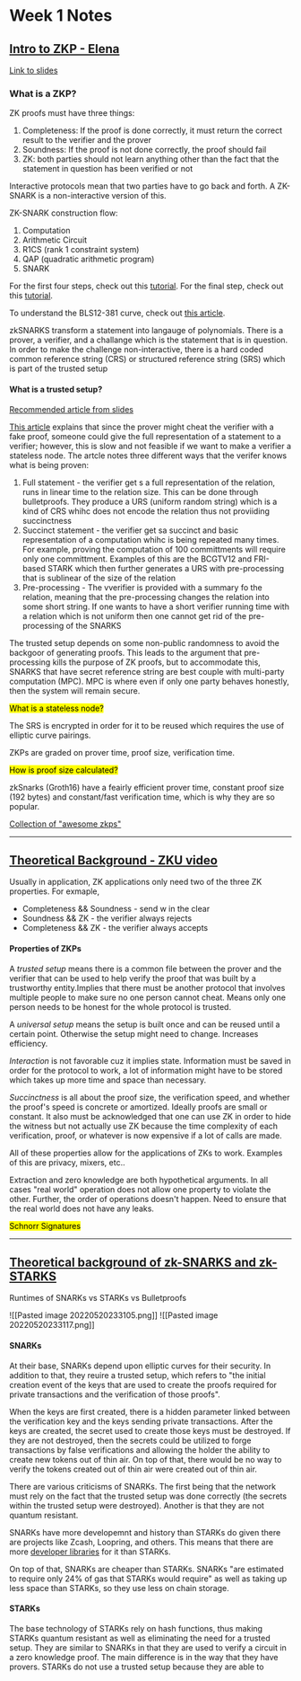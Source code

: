 # Week 1 Notes

## [Intro to ZKP - Elena ](https://www.youtube.com/watch?v=BT88s7_VtC8)

[Link to slides](https://docs.google.com/presentation/d/10JmV3-VxPtdHlrX4MSu-ERH82IonZeLrDdLZ1lJ6Wlc/edit)

### What is a ZKP?
ZK proofs must have three things:
1. Completeness: If the proof is done correctly, it must return the correct result to the verifier and the prover
2. Soundness: If the proof is not done correctly, the proof should fail
3. ZK: both parties should not learn anything other than the fact that the statement in question has been verified or not

Interactive protocols mean that two parties have to go back and forth. A ZK-SNARK is a non-interactive version of this.

ZK-SNARK construction flow:
1. Computation
2. Arithmetic Circuit
3. R1CS (rank 1 constraint system)
4. QAP (quadratic arithmetic program)
5. SNARK


For the first four steps, check out this [tutorial](https://blog.decentriq.ch/zk-snarks-primer-part-one/). For the final step, check out this [tutorial](https://arxiv.org/pdf/1906.07221.pdf).

To understand the BLS12-381 curve, check out [this article](https://hackmd.io/@benjaminion/bls12-381#BLS12-381-For-The-Rest-Of-Us).

zkSNARKS transform a statement into langauge of polynomials. There is a prover, a verifier, and a challange which is the statement that is in question. In order to make the challenge non-interactive, there is a hard coded common reference string (CRS) or structured reference string (SRS) which is part of the trusted setup

#### What is a trusted setup?

[Recommended article from slides](https://medium.com/qed-it/diving-into-the-snarks-setup-phase-b7660242a0d7)

[This article](https://xord.com/research/the-trusted-setup-of-zk-snark/) explains that since the prover might cheat the verifier with a fake proof, someone could give the full representation of a statement to a verifier; however, this is slow and not feasible if we want to make a verifier a stateless node. The artcle notes three different ways that the verifer knows what is being proven:
1. Full statement - the verifier get s a full representation of the relation, runs in linear time to the relation size. This can be done through bulletproofs. They produce a URS (uniform random string) which is a kind of CRS whihc does not encode the relation thus not proviiding succinctness
2. Succinct statement - the verifier get sa succinct and basic representation of a computation whihc is being repeated many times. For example, proving the computation of 100 committments will require only one committment. Examples of this are the BCGTV12 and FRI-based STARK which then further generates a URS with pre-processing that is sublinear of the size of the relation
3. Pre-processing - The vverifier is provided with a summary fo the relation, meaning that the pre-processing changes the relation into some short string. If one wants to have a short verifier running time with a relation which is not uniform then one cannot get rid of the pre-processing of the SNARKS

The trusted setup depends on some non-public randomness to avoid the backgoor of generating proofs. This leads to the argument that pre-processing kills the purpose of ZK proofs, but to accommodate this, SNARKS that have secret reference string are best couple with multi-party computation (MPC). MPC is where even if only one party behaves honestly, then the system will remain secure.

<mark>What is a stateless node?</mark>

The SRS is encrypted in order for it to be reused which requires the use of elliptic curve pairings.

ZKPs are graded on prover time, proof size, verification time. 

<mark>How is proof size calculated?</mark>

zkSnarks (Groth16) have a feairly efficient prover time, constant proof size (192 bytes) and constant/fast verification time, which is why they are so popular.

[Collection of "awesome zkps"](https://github.com/matter-labs/awesome-zero-knowledge-proofs)

***

## [Theoretical Background - ZKU video](https://www.youtube.com/watch?v=9je336QIqAQ)

Usually in application, ZK applications only need two of the three ZK properties. For exmaple,
* Completeness && Soundness - send w in the clear
* Soundness && ZK - the verifier always rejects 
* Completeness && ZK - the verifier always accepts

#### Properties of ZKPs

A *trusted setup* means there is a common file between the prover and the verifier that can be used to help verify the proof that was built by a trustworthy entity.Implies that there must be another protocol that involves multiple people to make sure no one person cannot cheat. Means only one person needs to be honest for the whole protocol is trusted.

A *universal setup* means the setup is built once and can be reused until a certain point. Otherwise the setup might need to change. Increases efficiency. 

*Interaction* is not favorable cuz it implies state. Information must be saved in order for the protocol to work, a lot of information might have to be stored which takes up more time and space than necessary.

*Succinctness* is all about the proof size, the verification speed, and whether the proof's speed is concrete or amortized. Ideally proofs are small or constant. It also must be acknowledged that one can use ZK in order to hide the witness but not actually use ZK because the time complexity of each verification, proof, or whatever is now expensive if a lot of calls are made.

All of these properties allow for the applications of ZKs to work. Examples of this are privacy, mixers, etc..


Extraction and zero knowledge are both hypothetical arguments. In all cases "real world" operation does not allow one property to violate the other. Further, the order of operations doesn't happen. Need to ensure that the real world does not have any leaks.

<mark>Schnorr Signatures</mark>

***

## [Theoretical background of zk-SNARKS and zk-STARKS](https://consensys.net/blog/blockchain-explained/zero-knowledge-proofs-starks-vs-snarks/)

Runtimes of SNARKs vs STARKs vs Bulletproofs

![[Pasted image 20220520233105.png]]
![[Pasted image 20220520233117.png]]

#### SNARKs

At their base, SNARKs depend upon elliptic curves for their security. In addition to that, they reuire a trusted setup, which refers to "the initial creation event of the keys that are used to create the proofs required for private transactions and the verification of those proofs".

When the keys are first created, there is a hidden parameter linked between the verification key and the keys sending private transactions. After the keys are created, the secret used to create those keys must be destroyed. If they are not destroyed, then the secrets could be utilized to forge transactions by false verifications and allowing the holder the ability to create new tokens out of thin air. On top of that, there would be no way to verify the tokens created out of thin air were created out of thin air.

There are various criticisms of SNARKs. The first being that the network must rely on the fact that the trusted setup was done correctly (the secrets within the trusted setup were destroyed). Another is that they are not quantum resistant.

SNARKs have more developemnt and history than STARKs do given there are projects like Zcash, Loopring, and others. This means that there are more [developer libraries](https://zkp.science/) for it than STARKs.

On top of that, SNARKs are cheaper than STARKs. SNARKs "are estimated to require only 24% of gas that STARKs would require" as well as taking up less space than STARKs, so they use less on chain storage. 

#### STARKs

The base technology of STARKs rely on hash functions, thus making STARKs quantum resistant as well as eliminating the need for a trusted setup. They are similar to SNARKs in that they are used to verify a circuit in a zero knowledge proof. The main difference is in the way that they have provers. STARKs do not use a trusted setup because they are able to 